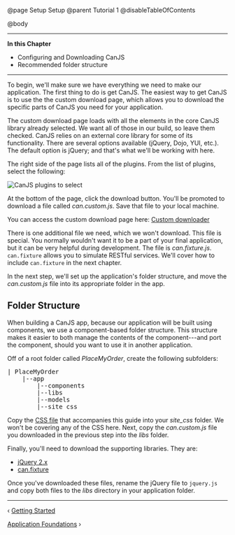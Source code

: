 @page Setup Setup
@parent Tutorial 1
@disableTableOfContents

@body

<div class="getting-started">

- - -
**In this Chapter**
 - Configuring and Downloading CanJS
 - Recommended folder structure
- - -

To begin, we'll make sure we have everything we need to make our application.
The first thing to do is get CanJS. The easiest way to get CanJS is to use
the the custom download page, which allows you to
download the specific parts of CanJS you need for your application.

The custom download page loads with all the elements in the core CanJS library
already selected. We want all of those in our build, so leave them checked.
CanJS relies on an external core library for some of its functionality. There
are several options available (jQuery, Dojo, YUI, etc.). The default option is
jQuery; and that's what we'll be working with here.

The right side of the page lists all of the plugins. From the list of plugins,
select the following:

![CanJS plugins to select](../can/guides/images/setup/DownloadOptions.png)

At the bottom of the page, click the download button. You'll be promoted to
download a file called *can.custom.js*. Save that file to your local machine.

You can access the custom download page here: <a href="http://canjs.com/download.html" target="_blank">Custom downloader</a>

There is one additional file we need, which we won't download. This file is
special. You normally wouldn't want it to be a part of your final application,
but it can be very helpful during development. The file is *can.fixture.js*.
`can.fixture` allows you to simulate RESTful services. We'll cover how to include
`can.fixture` in the next chapter.

In the next step, we'll set up the application's folder structure, and move the
*can.custom.js* file into its appropriate folder in the app.

## Folder Structure

When building a CanJS app, because our application will be built using
components, we use a component-based folder structure. This structure makes it easier to both manage the contents of the component---and port the component, should you want to use it in another application.

Off of a root folder called *PlaceMyOrder*, create the following subfolders:

<pre>
| PlaceMyOrder
    |--app
        |--components
        |--libs
        |--models
        |--site_css
</pre>

Copy the <a href="https://raw.githubusercontent.com/bitovi/canjs/guides-overhaul/guides/examples/PlaceMyOrder/chapter_9/app/site_css/place_my_order.css" target="_blank">CSS file</a> that accompanies this guide into your *site_css* folder. We won't be covering any of the CSS here. Next, copy the *can.custom.js* file you downloaded in the previous step into the *libs* folder.

Finally, you'll need to download the supporting libraries. They are:

 - <a href="http://jquery.com/download/" target="_blank">jQuery 2.x</a>
 - <a href="http://canjs.com/release/2.1.4/can.fixture.js" target="_blank">can.fixture</a>

Once you've downloaded these files, rename the jQuery file to `jquery.js` and copy both files to the *libs* directory in your application folder.

- - -

<span class="pull-left">&lsaquo; [Getting Started](Tutorial.html)</span>

<span class="pull-right">[Application Foundations](Foundations.html) &rsaquo;</span>

</div>
